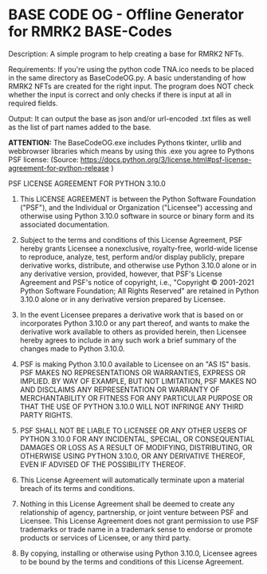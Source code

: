 # BASE CODE OG - Offline Generator for RMRK2 BASE-Codes

Description:
A simple program to help creating a base for RMRK2 NFTs.

Requirements:
If you're using the python code TNA.ico needs to be placed in the same directory as BaseCodeOG.py.
A basic understanding of how RMRK2 NFTs are created for the right input. The program does NOT check whether the input is correct and only checks if there is input at all in required fields.

Output:
It can output the base as json and/or url-encoded .txt files as well as the list of part names added to the base.

**ATTENTION:**
The BaseCodeOG.exe includes Pythons tkinter, urllib and webbrowser libraries which means by using this .exe you agree to Pythons PSF license:
(Source: https://docs.python.org/3/license.html#psf-license-agreement-for-python-release )

PSF LICENSE AGREEMENT FOR PYTHON 3.10.0

1. This LICENSE AGREEMENT is between the Python Software Foundation ("PSF"), and
   the Individual or Organization ("Licensee") accessing and otherwise using Python
   3.10.0 software in source or binary form and its associated documentation.

2. Subject to the terms and conditions of this License Agreement, PSF hereby
   grants Licensee a nonexclusive, royalty-free, world-wide license to reproduce,
   analyze, test, perform and/or display publicly, prepare derivative works,
   distribute, and otherwise use Python 3.10.0 alone or in any derivative
   version, provided, however, that PSF's License Agreement and PSF's notice of
   copyright, i.e., "Copyright © 2001-2021 Python Software Foundation; All Rights
   Reserved" are retained in Python 3.10.0 alone or in any derivative version
   prepared by Licensee.

3. In the event Licensee prepares a derivative work that is based on or
   incorporates Python 3.10.0 or any part thereof, and wants to make the
   derivative work available to others as provided herein, then Licensee hereby
   agrees to include in any such work a brief summary of the changes made to Python
   3.10.0.

4. PSF is making Python 3.10.0 available to Licensee on an "AS IS" basis.
   PSF MAKES NO REPRESENTATIONS OR WARRANTIES, EXPRESS OR IMPLIED.  BY WAY OF
   EXAMPLE, BUT NOT LIMITATION, PSF MAKES NO AND DISCLAIMS ANY REPRESENTATION OR
   WARRANTY OF MERCHANTABILITY OR FITNESS FOR ANY PARTICULAR PURPOSE OR THAT THE
   USE OF PYTHON 3.10.0 WILL NOT INFRINGE ANY THIRD PARTY RIGHTS.

5. PSF SHALL NOT BE LIABLE TO LICENSEE OR ANY OTHER USERS OF PYTHON 3.10.0
   FOR ANY INCIDENTAL, SPECIAL, OR CONSEQUENTIAL DAMAGES OR LOSS AS A RESULT OF
   MODIFYING, DISTRIBUTING, OR OTHERWISE USING PYTHON 3.10.0, OR ANY DERIVATIVE
   THEREOF, EVEN IF ADVISED OF THE POSSIBILITY THEREOF.

6. This License Agreement will automatically terminate upon a material breach of
   its terms and conditions.

7. Nothing in this License Agreement shall be deemed to create any relationship
   of agency, partnership, or joint venture between PSF and Licensee.  This License
   Agreement does not grant permission to use PSF trademarks or trade name in a
   trademark sense to endorse or promote products or services of Licensee, or any
   third party.

8. By copying, installing or otherwise using Python 3.10.0, Licensee agrees
   to be bound by the terms and conditions of this License Agreement.
